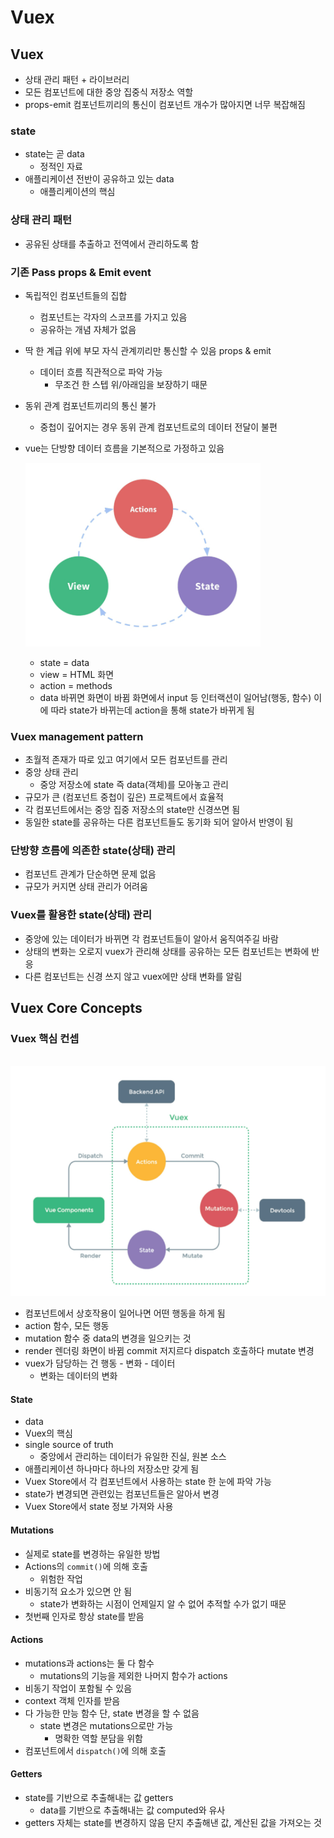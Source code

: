 # Vuex

## Vuex

- 상태 관리 패턴 + 라이브러리
- 모든 컴포넌트에 대한 중앙 집중식 저장소 역할
- props-emit 컴포넌트끼리의 통신이 컴포넌트 개수가 많아지면 너무 복잡해짐

### state

- state는 곧 data 
  - 정적인 자료
- 애플리케이션 전반이 공유하고 있는 data
  - 애플리케이션의 핵심

### 상태 관리 패턴

- 공유된 상태를 추출하고 전역에서 관리하도록 함

### 기존  Pass props & Emit event

- 독립적인 컴포넌트들의 집합

  - 컴포넌트는 각자의 스코프를 가지고 있음
  - 공유하는 개념 자체가 없음

- 딱 한 계급 위에 부모 자식 관계끼리만 통신할 수 있음 props & emit

  - 데이터 흐름 직관적으로 파악 가능
    - 무조건 한 스텝 위/아래임을 보장하기 때문

- 동위 관계 컴포넌트끼리의 통신 불가

  - 중첩이 깊어지는 경우 동위 관계 컴포넌트로의 데이터 전달이 불편

- vue는 단방향 데이터 흐름을 기본적으로 가정하고 있음

  ![image-20220511125737941](Vuex.assets/image-20220511125737941.png)

  - state = data
  - view = HTML 화면
  - action = methods
  - data 바뀌면 화면이 바뀜 화면에서 input 등 인터랙션이 일어남(행동, 함수) 이에 따라 state가 바뀌는데 action을 통해 state가 바뀌게 됨

### Vuex management pattern

- 초월적 존재가 따로 있고 여기에서 모든 컴포넌트를 관리
- 중앙 상태 관리
  - 중앙 저장소에 state 즉 data(객체)를 모아놓고 관리
- 규모가 큰 (컴포넌트 중첩이 깊은) 프로젝트에서 효율적
- 각 컴포넌트에서는 중앙 집중 저장소의 state만 신경쓰면 됨
- 동일한 state를 공유하는 다른 컴포넌트들도 동기화 되어 알아서 반영이 됨

### 단방향 흐름에 의존한 state(상태) 관리

- 컴포넌트 관계가 단순하면 문제 없음
- 규모가 커지면 상태 관리가 어려움

### Vuex를 활용한 state(상태) 관리

- 중앙에 있는 데이터가 바뀌면 각 컴포넌트들이 알아서 움직여주길 바람
- 상태의 변화는 오로지 vuex가 관리해 상태를 공유하는 모든 컴포넌트는 변화에 반응
- 다른 컴포넌트는 신경 쓰지 않고 vuex에만 상태 변화를 알림



## Vuex Core Concepts

### Vuex 핵심 컨셉

​	![image-20220511130022478](Vuex.assets/image-20220511130022478.png)

- 컴포넌트에서 상호작용이 일어나면 어떤 행동을 하게 됨
- action 함수, 모든 행동 
- mutation 함수 중 data의 변경을 일으키는 것
-  render 렌더링 화면이 바뀜 commit 저지르다 dispatch 호출하다 mutate 변경
- vuex가 담당하는 건 행동 - 변화 - 데이터 
  - 변화는 데이터의 변화

#### State

- data
- Vuex의 핵심
- single source of truth
  - 중앙에서 관리하는 데이터가 유일한 진실, 원본 소스
- 애플리케이션 하나마다 하나의 저장소만 갖게 됨
- Vuex Store에서 각 컴포넌트에서 사용하는 state 한 눈에 파악 가능
- state가 변경되면 관련있는 컴포넌트들은 알아서 변경
- Vuex Store에서 state 정보 가져와 사용

#### Mutations

- 실제로 state를 변경하는 유일한 방법
- Actions의 `commit()`에 의해 호출
  - 위험한 작업
- 비동기적 요소가 있으면 안 됨
  - state가 변화하는 시점이 언제일지 알 수 없어 추적할 수가 없기 때문
- 첫번째 인자로 항상 state를 받음

#### Actions

- mutations과 actions는 둘 다 함수
  - mutations의 기능을 제외한 나머지 함수가 actions
- 비동기 작업이 포함될 수 있음
- context 객체 인자를 받음
- 다 가능한 만능 함수 단, state 변경을 할 수 없음
  - state 변경은 mutations으로만 가능
    - 명확한 역할 분담을 위함
- 컴포넌트에서 `dispatch()`에 의해 호출

#### Getters

- state를 기반으로 추출해내는 값 getters
  - data를 기반으로 추출해내는 값 computed와 유사
- getters 자체는 state를 변경하지 않음 단지 추출해낸 값, 계산된 값을 가져오는 것


